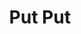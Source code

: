 ---
pid: fs73
title: Put Put
location_transcription: Franklin Square
coordinates: "[-75.150314579942, 39.956119119031]"
zipcode: '22307'
gen_neighborhood: 
neighborhood: 
outside_phl: 'Alexandria VA '
age: '9'
age_range: 6-13
instagram: 
image_file_name: fs_73.jpg
proposal_transcription: "[image of mini golf]"
topic: Sports
topic_summary: '0'
type: Park,Playground
keywords_other: 
credit: Amelise
image_labels: 
twitter: 
facebook: 
permalink: "/monuments/fs73/"
layout: item-page
---